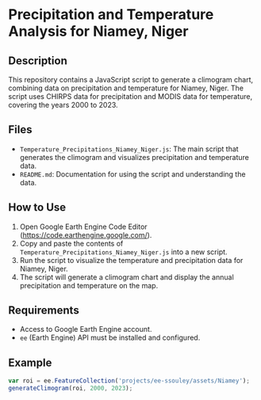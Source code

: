 # Precipitation and Temperature Analysis for Niamey, Niger

## Description

This repository contains a JavaScript script to generate a climogram chart, combining data on precipitation and temperature for Niamey, Niger. The script uses CHIRPS data for precipitation and MODIS data for temperature, covering the years 2000 to 2023.

## Files

- `Temperature_Precipitations_Niamey_Niger.js`: The main script that generates the climogram and visualizes precipitation and temperature data.
- `README.md`: Documentation for using the script and understanding the data.

## How to Use

1. Open Google Earth Engine Code Editor (https://code.earthengine.google.com/).
2. Copy and paste the contents of `Temperature_Precipitations_Niamey_Niger.js` into a new script.
3. Run the script to visualize the temperature and precipitation data for Niamey, Niger.
4. The script will generate a climogram chart and display the annual precipitation and temperature on the map.

## Requirements

- Access to Google Earth Engine account.
- `ee` (Earth Engine) API must be installed and configured.

## Example

```javascript
var roi = ee.FeatureCollection('projects/ee-ssouley/assets/Niamey');
generateClimogram(roi, 2000, 2023);
